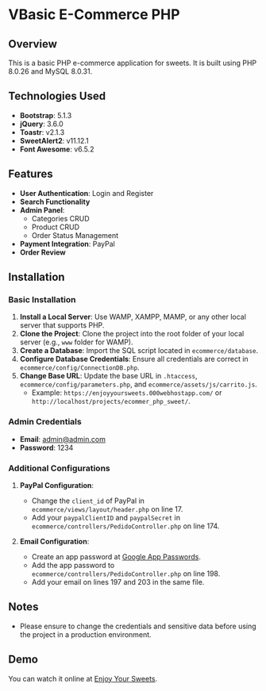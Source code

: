 # VBasic E-Commerce PHP

## Overview
This is a basic PHP e-commerce application for sweets. It is built using PHP 8.0.26 and MySQL 8.0.31.

## Technologies Used
- **Bootstrap**: 5.1.3
- **jQuery**: 3.6.0
- **Toastr**: v2.1.3
- **SweetAlert2**: v11.12.1
- **Font Awesome**: v6.5.2

## Features
- **User Authentication**: Login and Register
- **Search Functionality**
- **Admin Panel**:
  - Categories CRUD
  - Product CRUD
  - Order Status Management
- **Payment Integration**: PayPal
- **Order Review**

## Installation

### Basic Installation
1. **Install a Local Server**: Use WAMP, XAMPP, MAMP, or any other local server that supports PHP.
2. **Clone the Project**: Clone the project into the root folder of your local server (e.g., `www` folder for WAMP).
3. **Create a Database**: Import the SQL script located in `ecommerce/database`.
4. **Configure Database Credentials**: Ensure all credentials are correct in `ecommerce/config/ConnectionDB.php`.
5. **Change Base URL**: Update the base URL in `.htaccess`, `ecommerce/config/parameters.php`, and `ecommerce/assets/js/carrito.js`.
    - Example: `https://enjoyyoursweets.000webhostapp.com/` or `http://localhost/projects/ecommer_php_sweet/`.

### Admin Credentials
- **Email**: admin@admin.com
- **Password**: 1234

### Additional Configurations
1. **PayPal Configuration**:
    - Change the `client_id` of PayPal in `ecommerce/views/layout/header.php` on line 17.
    - Add your `paypalClientID` and `paypalSecret` in `ecommerce/controllers/PedidoController.php` on line 174.

2. **Email Configuration**:
    - Create an app password at [Google App Passwords](https://myaccount.google.com/u/2/apppasswords?rapt=AEjHL4MAzK0TtOH1-xzYRIa4w3sN_gj9SjidOJtkc7sV0k9pHFOVArMq0GZltqqF_FkBrbimgbyzyP-C1BHKX2We4kzVJlP6SayuU3zXBbha0KczZvM5PoA).
    - Add the app password to `ecommerce/controllers/PedidoController.php` on line 198.
    - Add your email on lines 197 and 203 in the same file.

## Notes
- Please ensure to change the credentials and sensitive data before using the project in a production environment.

## Demo
You can watch it online at [Enjoy Your Sweets](https://enjoyyoursweets.000webhostapp.com/).
